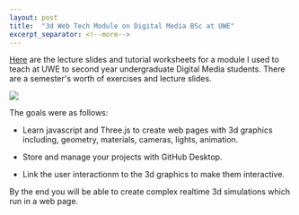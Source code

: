 ```yaml
---
layout: post
title:  "3d Web Tech Module on Digital Media BSc at UWE"
excerpt_separator: <!--more-->
---
```


[Here](https://seanbutler.github.io/3DWebTechCourse/) are the lecture slides and tutorial worksheets for a module I used to teach at UWE to second year undergraduate Digital Media students. <!--more--> There are a semester's worth of exercises and lecture slides.


![](https://seanbutler.github.io/3DWebTechCourse/assets/cube.png)

The goals were as follows:

- Learn javascript and Three.js to create web pages with 3d graphics including, geometry, materials, cameras, lights, animation.

- Store and manage your projects with GitHub Desktop.

- Link the user interactionm to the 3d graphics to make them interactive.

By the end you will be able to create complex realtime 3d simulations which run in a web page.


